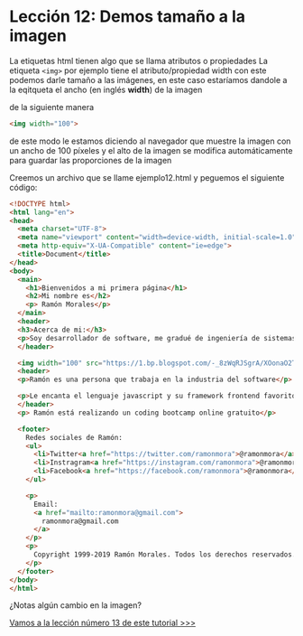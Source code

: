 # Lección 12: Demos tamaño a la imagen

La etiquetas html tienen algo que se llama atributos o propiedades 
La etiqueta `<img>` por ejemplo tiene el atributo/propiedad width con este podemos darle tamaño a las imágenes, en este caso estaríamos dandole a la eqitqueta el ancho (en inglés **width**) de la imagen

de la siguiente manera

```html
<img width="100">
```

de este modo le estamos diciendo al navegador que muestre la imagen con un ancho de 100 píxeles y el alto de la imagen se modifica automáticamente para guardar las proporciones de la imagen

Creemos un archivo que se llame ejemplo12.html y peguemos el siguiente código:

```html
<!DOCTYPE html>
<html lang="en">
<head>
  <meta charset="UTF-8">
  <meta name="viewport" content="width=device-width, initial-scale=1.0">
  <meta http-equiv="X-UA-Compatible" content="ie=edge">
  <title>Document</title>
</head>
<body>
  <main>
    <h1>Bienvenidos a mi primera página</h1>
    <h2>Mi nombre es</h2>
    <p> Ramón Morales</p>
  </main>
  <header>
  <h3>Acerca de mi:</h3>
  <p>Soy desarrollador de software, me gradué de ingeniería de sistemas hace algunos años, llevo trabajando como desarrollador desde el 2006, pero la primera vez que hice código, fue en 1999 cuando estaba en octavo grado, es decir hace 20 años que programo</p>
  </header>

  <img width="100" src="https://1.bp.blogspot.com/-_8zWqRJSgrA/XOonaO2T5tI/AAAAAAAAQ9c/E9-kwtsavc4EFYA2uycyU_Y5KNQIox8LACLcBGAs/s200/yzGVZJ4H.jpg">
  <header>
  <p>Ramón es una persona que trabaja en la industria del software</p>

  <p>Le encanta el lenguaje javascript y su framework frontend favorito es vueJS</p>
  </header>
  <p> Ramón está realizando un coding bootcamp online gratuito</p>

  <footer>
    Redes sociales de Ramón:
    <ul>
      <li>Twitter<a href="https://twitter.com/ramonmora">@ramonmora</a></li>
      <li>Instragram<a href="https://instagram.com/ramonmora">@ramonmora</a></li>
      <li>Facebook<a href="https://facebook.com/ramonmora">@ramonmora</a></li>
    </ul>

    <p>
      Email:
      <a href="mailto:ramonmora@gmail.com">
        ramonmora@gmail.com
      </a>
    </p>
    <p>
      Copyright 1999-2019 Ramón Morales. Todos los derechos reservados.
    </p>
  </footer>
</body>
</html>
```
¿Notas algún cambio en la imagen?


[Vamos a la lección número 13 de este tutorial >>>](leccion13.md)